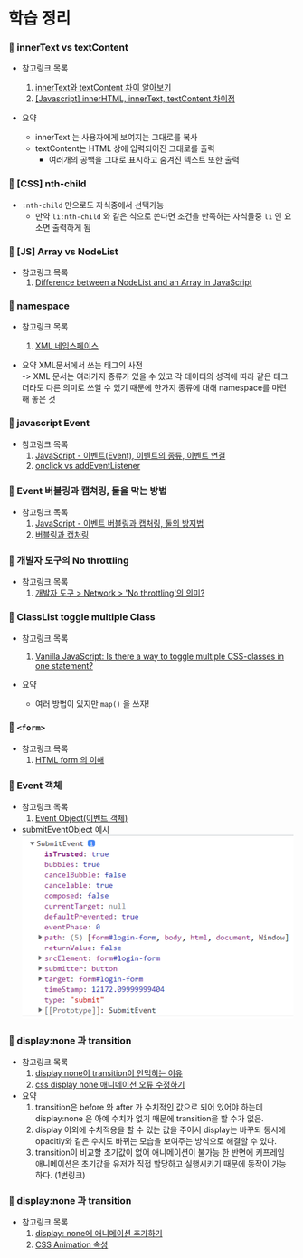 # 학습 정리
### 📔 innerText vs textContent
- 참고링크 목록
    1. [innerText와 textContent 차이 알아보기](https://webisfree.com/2020-03-07/[%EC%9E%90%EB%B0%94%EC%8A%A4%ED%81%AC%EB%A6%BD%ED%8A%B8]-textcontent-%EA%B7%B8%EB%A6%AC%EA%B3%A0-innertext-%EC%B0%A8%EC%9D%B4%EC%A0%90-%EC%95%8C%EC%95%84%EB%B3%B4%EA%B8%B0)
    2. [[Javascript] innerHTML, innerText, textContent 차이점](https://hianna.tistory.com/483)
   
- 요약
  - innerText 는 사용자에게 보여지는 그대로를 복사
  - textContent는 HTML 상에 입력되어진 그대로를 출력
    - 여러개의 공백을 그대로 표시하고 숨겨진 텍스트 또한 출력
  
### 📔 [CSS] nth-child
- `:nth-child` 만으로도 자식중에서 선택가능
  - 만약 `li:nth-child` 와 같은 식으로 쓴다면 조건을 만족하는 자식들중 `li` 인 요소면 출력하게 됨


### 📔 [JS] Array vs NodeList
- 참고링크 목록 
    1. [Difference between a NodeList and an Array in JavaScript](https://attacomsian.com/blog/javascript-nodelist-vs-array)

### 📔 namespace
- 참고링크 목록 
    1. [XML 네임스페이스](http://www.tcpschool.com/xml/xml_basic_namespace)

- 요약
XML문서에서 쓰는 태그의 사전
  <br>-> XML 문서는 여러가지 종류가 있을 수 있고 각 데이터의 성격에 따라 같은 태그더라도 다른 의미로 쓰일 수 있기 때문에 한가지 종류에 대해 namespace를 마련해 놓은 것

### 📔 javascript Event
- 참고링크 목록 
    1. [JavaScript - 이벤트(Event), 이벤트의 종류, 이벤트 연결](https://jenny-daru.tistory.com/17)
    2. [onclick vs addEventListener](https://cbw1030.tistory.com/302)

### 📔 Event 버블링과 캡쳐링, 둘을 막는 방법
- 참고링크 목록 
    1. [JavaScript - 이벤트 버블링과 캡처링, 둘의 방지법](https://cbw1030.tistory.com/301?category=1142019)
    2. [버블링과 캡처링](https://ko.javascript.info/bubbling-and-capturing)

### 📔 개발자 도구의 No throttling
- 참고링크 목록 
    1. [개발자 도구 > Network > 'No throttling'의 의미?](https://unit-15.tistory.com/85)

### 📔 ClassList toggle multiple Class
- 참고링크 목록 
    1. [Vanilla JavaScript: Is there a way to toggle multiple CSS-classes in one statement?](https://stackoverflow.com/questions/36544762/vanilla-javascript-is-there-a-way-to-toggle-multiple-css-classes-in-one-stateme)

- 요약
  - 여러 방법이 있지만 `map()` 을 쓰자!

### 📔 `<form>`
- 참고링크 목록 
    1. [HTML form 의 이해](https://www.nextree.co.kr/p8428/)

### 📔 Event 객체
- 참고링크 목록 
    1. [Event Object(이벤트 객체)](https://cheonmro.github.io/2018/09/04/event-object/)
- submitEventObject 예시 
![submitEventObject](./image/memo/submitEventObject.png)

### 📔 display:none 과 transition
- 참고링크 목록 
    1. [display none이 transition이 안먹히는 이유](https://velog.io/@dev-tinkerbell/display-none%EC%9D%B4-transition%EC%9D%B4-%EC%95%88%EB%A8%B9%ED%9E%88%EB%8A%94-%EC%9D%B4%EC%9C%A0)
    2. [css display none 애니메이션  오류 수정하기](https://songsong.dev/entry/css-display-none-%EC%95%A0%EB%8B%88%EB%A9%94%EC%9D%B4%EC%85%98-%EC%88%98%EC%A0%95%ED%95%98%EA%B8%B0)
- 요약
  1. transition은 before 와 after 가 수치적인 값으로 되어 있어야 하는데 display:none 은 아예 수치가 없기 때문에 transition을 할 수가 없음.
  2. display 이외에 수치적용을 할 수 있는 값을 주어서 display는 바꾸되 동시에 opacitiy와 같은 수치도 바뀌는 모습을 보여주는 방식으로 해결할 수 있다.
  3. transition이 비교할 초기값이 없어 애니메이션이 불가능 한 반면에 키프레임 애니메이션은 초기값을 유저가 직접 할당하고 실행시키기 때문에 동작이 가능하다. (1번링크)
    

### 📔 display:none 과 transition
- 참고링크 목록 
    1. [display: none에 애니메이션 추가하기](https://uxdev.org/entry/display-none%EC%97%90-%EC%95%A0%EB%8B%88%EB%A9%94%EC%9D%B4%EC%85%98-%EC%B6%94%EA%B0%80%ED%95%98%EA%B8%B0)
    2. [CSS Animation 속성](https://brunch.co.kr/@99-life/3)